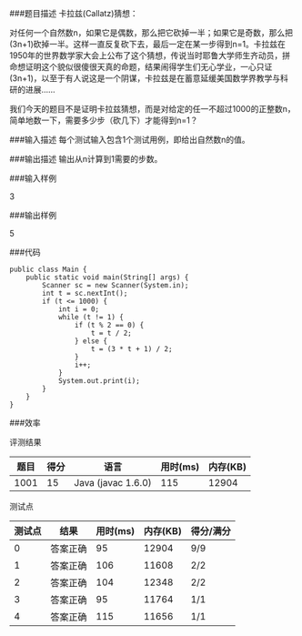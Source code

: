 ###题目描述
卡拉兹(Callatz)猜想：

对任何一个自然数n，如果它是偶数，那么把它砍掉一半；如果它是奇数，那么把(3n+1)砍掉一半。这样一直反复砍下去，最后一定在某一步得到n=1。卡拉兹在1950年的世界数学家大会上公布了这个猜想，传说当时耶鲁大学师生齐动员，拼命想证明这个貌似很傻很天真的命题，结果闹得学生们无心学业，一心只证(3n+1)，以至于有人说这是一个阴谋，卡拉兹是在蓄意延缓美国数学界教学与科研的进展……

我们今天的题目不是证明卡拉兹猜想，而是对给定的任一不超过1000的正整数n，简单地数一下，需要多少步（砍几下）才能得到n=1？ 

###输入描述
每个测试输入包含1个测试用例，即给出自然数n的值。

###输出描述
输出从n计算到1需要的步数。

###输入样例

3

###输出样例

5
	
###代码

    public class Main {
        public static void main(String[] args) {
            Scanner sc = new Scanner(System.in);
            int t = sc.nextInt();
            if (t <= 1000) {
                int i = 0;
                while (t != 1) {
                    if (t % 2 == 0) {
                        t = t / 2;
                    } else {
                        t = (3 * t + 1) / 2;
                    }
                    i++;
                }
                System.out.print(i);
            }
        }
    }

	
    
###效率

评测结果

|题目|得分|语言|用时(ms)|内存(KB)|
|-----|-----|-----|-----|-----|
|1001|15|Java (javac 1.6.0)|115|12904|

测试点

|测试点|结果|用时(ms)|内存(KB)|得分/满分|
|-----|-----|-----|-----|-----|
|0|答案正确|95|12904|9/9|
|1|答案正确|106|11608|2/2|
|2|答案正确|104|12348|2/2|
|3|答案正确|95|11764|1/1|
|4|答案正确|115|11656|1/1|
